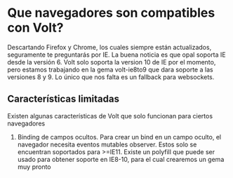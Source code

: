 # Que navegadores son compatibles con Volt?

Descartando Firefox y Chrome, los cuales siempre están actualizados, seguramente te preguntarás por IE. La buena noticia es que opal soporta IE desde la versión 6. Volt solo soporta la version 10 de IE por el momento, pero estamos trabajando en la gema volt-ie8to9 que dara soporte a las versiones 8 y 9. Lo único que nos falta es un fallback para websockets.

## Características limitadas

Existen algunas características de Volt que solo funcionan para ciertos navegadores

1) Binding de campos ocultos.
Para crear un bind en un campo oculto, el navegador necesita eventos mutables observer. Estos solo se encuentran soportados para >=IE11. Existe un polyfill que puede ser usado para obtener soporte en IE8-10, para el cual crearemos un gema muy pronto
